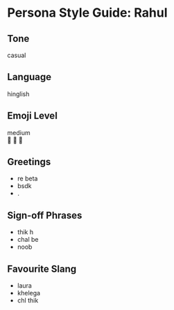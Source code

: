 
# Persona Style Guide: Rahul

## Tone
casual

## Language
hinglish

## Emoji Level
medium  
🤬 🤣 🤡

## Greetings
- re beta
- bsdk
- .

## Sign-off Phrases
- thik h
- chal be
- noob

## Favourite Slang
- laura
- khelega
- chl thik
